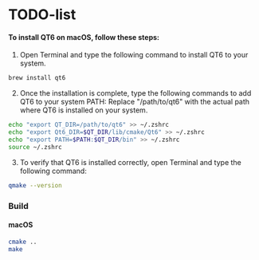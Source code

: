 # TODO-list
#### To install QT6 on macOS, follow these steps:

1. Open Terminal and type the following command to install QT6 to your system.
```bash
brew install qt6 
```

2. Once the installation is complete, type the following commands to add QT6 to your system PATH: Replace "/path/to/qt6" with the actual path where QT6 is installed on your system.

```bash
echo "export QT_DIR=/path/to/qt6" >> ~/.zshrc
echo "export Qt6_DIR=$QT_DIR/lib/cmake/Qt6" >> ~/.zshrc
echo "export PATH=$PATH:$QT_DIR/bin" >> ~/.zshrc
source ~/.zshrc
```
3. To verify that QT6 is installed correctly, open Terminal and type the following command:

```bash
qmake --version
```

### Build
#### macOS
```bash
cmake ..
make
```